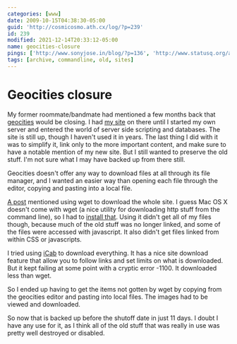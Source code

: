 ```yaml
---
categories: [www]
date: 2009-10-15T04:38:30-05:00
guid: 'http://cosmicosmo.ath.cx/log/?p=239'
id: 239
modified: 2021-12-14T20:33:12-05:00
name: geocities-closure
pings: ['http://www.sonyjose.in/blog/?p=136', 'http://www.statusq.org/archives/2008/07/30/1954/comment-page-2/']
tags: [archive, commandline, old, sites]
---
```


Geocities closure
=================

My former roommate/bandmate had mentioned a few months back that [geocities](http://geocities.com) would be closing. I had [my site](http://geocities.com/ardotipspornguzz) on there until I started my own server and entered the world of server side scripting and databases. The site is still up, though I haven't used it in years. The last thing I did with it was to simplify it, link only to the more important content, and make sure to have a notable mention of my new site. But I still wanted to preserve the old stuff. I'm not sure what I may have backed up from there still.

Geocities doesn't offer any way to download files at all through its file manager, and I wanted an easier way than opening each file through the editor, copying and pasting into a local file.

[A post](http://www.sonyjose.in/blog/?p=136) mentioned using wget to download the whole site. I guess Mac OS X doesn't come with wget (a nice utility for downloading http stuff from the command line), so I had to [install that](http://www.statusq.org/archives/2008/07/30/1954/comment-page-2/). Using it didn't get all of my files though, because much of the old stuff was no longer linked, and some of the files were accessed with javascript. It also didn't get files linked from within CSS or javascripts.

I tried using [iCab](http://icab.de) to download everything. It has a nice site download feature that allow you to follow links and set limits on what is downloaded. But it kept failing at some point with a cryptic error -1100. It downloaded less than wget.

So I ended up having to get the items not gotten by wget by copying from the geocities editor and pasting into local files. The images had to be viewed and downloaded.

So now that is backed up before the shutoff date in just 11 days. I doubt I have any use for it, as I think all of the old stuff that was really in use was pretty well destroyed or disabled.
